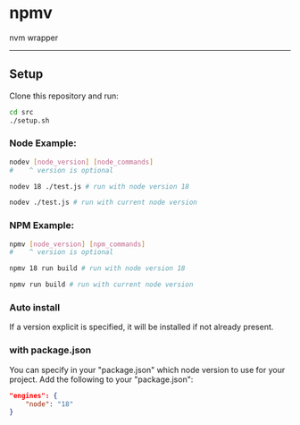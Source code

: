 # npmv

nvm wrapper

---

## Setup
Clone this repository and run:
```bash
cd src
./setup.sh
```

### Node Example:
```bash
nodev [node_version] [node_commands]
#    ^ version is optional
```

```bash
nodev 18 ./test.js # run with node version 18

nodev ./test.js # run with current node version
```

### NPM Example:
```bash
npmv [node_version] [npm_commands]
#    ^ version is optional
```

```bash
npmv 18 run build # run with node version 18

npmv run build # run with current node version
```

### Auto install
If a version explicit is specified, it will be installed if not already present.

### with package.json
You can specify in your "package.json" which node version to use for your project.
Add the following to your "package.json":

```JSON
"engines": {
    "node": "18"
}
```
